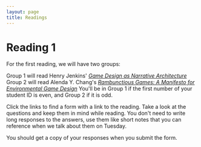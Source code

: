```yaml
---
layout: page
title: Readings
---
```

# Reading 1

For the first reading, we will have two groups:

Group 1 will read Henry Jenkins' [_Game Design as Narrative Architecture_](https://docs.google.com/forms/d/e/1FAIpQLSc1ZLvixfA21bt_kRndowxsdlBaY-MnXRQyjz5l445WW4OCIg/viewform?usp=sf_link)
Group 2 will read Alenda Y. Chang's [_Rambunctious Games: A Manifesto for Environmental Game Design_](https://docs.google.com/forms/d/e/1FAIpQLScwgTGhoZcYTPWxaqenQXgsB6i__YpqTOidfp-dTJ3Rk9Jrvg/viewform?usp=sf_link)
You'll be in Group 1 if the first number of your student ID is even, and Group 2 if it is odd.

Click the links to find a form with a link to the reading. Take a look at the questions and keep them in mind while reading. You don't need to write long responses to the answers, use them like short notes that you can reference when we talk about them on Tuesday.

You should get a copy of your responses when you submit the form.